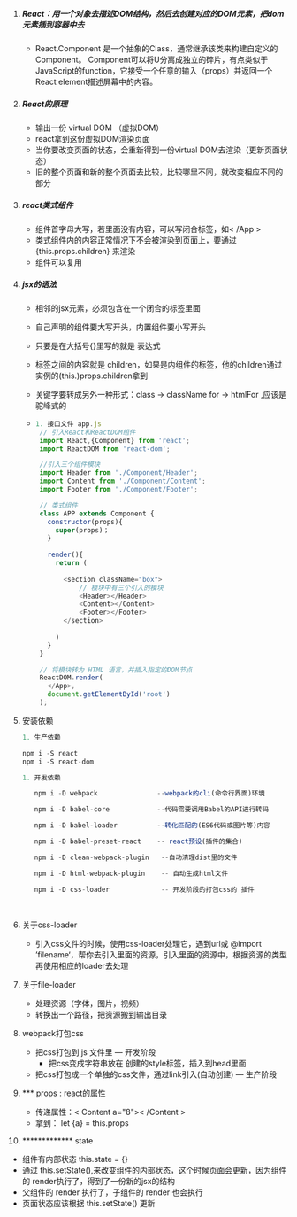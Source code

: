 1. ##### React：用一个对象去描述DOM结构，然后去创建对应的DOM元素，把dom元素插到容器中去

   - React.Component 是一个抽象的Class，通常继承该类来构建自定义的Component。 Component可以将U分离成独立的碎片，有点类似于JavaScript的function，它接受一个任意的输入（props）并返回一个React element描述屏幕中的内容。

2. ##### React的原理

   - 输出一份 virtual DOM （虚拟DOM）
   - react拿到这份虚拟DOM渲染页面
   - 当你要改变页面的状态，会重新得到一份virtual DOM去渲染（更新页面状态）
   - 旧的整个页面和新的整个页面去比较，比较哪里不同，就改变相应不同的部分

3. ##### react类式组件

   - 组件首字母大写，若里面没有内容，可以写闭合标签，如< /App >
   - 类式组件内的内容正常情况下不会被渲染到页面上，要通过{this.props.children} 来渲染
   - 组件可以复用

4. ##### jsx的语法

   - 相邻的jsx元素，必须包含在一个闭合的标签里面

   - 自己声明的组件要大写开头，内置组件要小写开头

   - 只要是在大括号{}里写的就是 表达式

   - 标签之间的内容就是 children，如果是内组件的标签，他的children通过实例的(this.)props.children拿到

   - 关键字要转成另外一种形式：class -> className    for -> htmlFor ,应该是驼峰式的

   - ```Javascript
     1. 接口文件 app.js
      // 引入React和ReactDOM组件
      import React,{Component} from 'react';
      import ReactDOM from 'react-dom';

      //引入三个组件模块
      import Header from './Component/Header';
      import Content from './Component/Content';
      import Footer from './Component/Footer';

      // 类式组件
      class APP extends Component {
        constructor(props){
          super(props)；
        }
        
        render(){
          return (
            
            <section className="box">
            	// 模块中有三个引入的模块
                <Header></Header>
                <Content></Content>
                <Footer></Footer>
            </section>
            
          )
        }
      }

      // 将模块转为 HTML 语言，并插入指定的DOM节点
      ReactDOM.render(
        </App>,
        document.getElementById('root')
      );
     ```

5. 安装依赖

   ```javascript
   1. 生产依赖

   npm i -S react 
   npm i -S react-dom

   1. 开发依赖

      npm i -D webpack               --webpack的cli(命令行界面)环境

      npm i -D babel-core            --代码需要调用Babel的API进行转码

      npm i -D babel-loader          --转化匹配的(ES6代码或图片等)内容

      npm i -D babel-preset-react    -- react预设(插件的集合)

      npm i -D clean-webpack-plugin   --自动清理dist里的文件

      npm i -D html-webpack-plugin    -- 自动生成html文件

      npm i -D css-loader             -- 开发阶段的打包css的 插件

   ```


   ​

6. 关于css-loader
   - 引入css文件的时候，使用css-loader处理它，遇到url或 @import ’filename‘，帮你去引入里面的资源，引入里面的资源中，根据资源的类型再使用相应的loader去处理


7. 关于file-loader
   - 处理资源（字体，图片，视频）
   - 转换出一个路径，把资源搬到输出目录
8. webpack打包css
   - 把css打包到 js 文件里    — 开发阶段
     - 把css变成字符串放在   创建的style标签，插入到head里面
   - 把css打包成一个单独的css文件，通过link引入(自动创建)  — 生产阶段
9. ***  props : react的属性
   - 传递属性：< Content  a="8">< /Content >
   - 拿到： let {a} = this.props
10. *************   state
   - 组件有内部状态  this.state = {}
   - 通过 this.setState(),来改变组件的内部状态，这个时候页面会更新，因为组件的 render执行了，得到了一份新的jsx的结构
   - 父组件的 render 执行了，子组件的 render 也会执行
   - 页面状态应该根据  this.setState()   更新